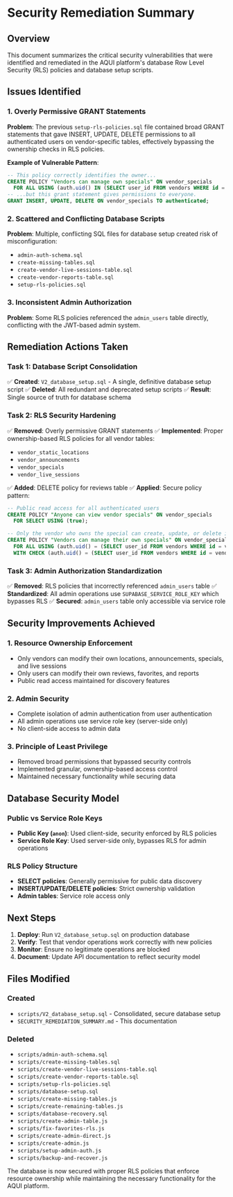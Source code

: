 # Security Remediation Summary

## Overview
This document summarizes the critical security vulnerabilities that were identified and remediated in the AQUI platform's database Row Level Security (RLS) policies and database setup scripts.

## Issues Identified

### 1. Overly Permissive GRANT Statements
**Problem**: The previous `setup-rls-policies.sql` file contained broad GRANT statements that gave INSERT, UPDATE, DELETE permissions to all authenticated users on vendor-specific tables, effectively bypassing the ownership checks in RLS policies.

**Example of Vulnerable Pattern**:
```sql
-- This policy correctly identifies the owner...
CREATE POLICY "Vendors can manage own specials" ON vendor_specials 
  FOR ALL USING (auth.uid() IN (SELECT user_id FROM vendors WHERE id = vendor_specials.vendor_id));
-- ...but this grant statement gives permissions to everyone.
GRANT INSERT, UPDATE, DELETE ON vendor_specials TO authenticated;
```

### 2. Scattered and Conflicting Database Scripts
**Problem**: Multiple, conflicting SQL files for database setup created risk of misconfiguration:
- `admin-auth-schema.sql`
- `create-missing-tables.sql` 
- `create-vendor-live-sessions-table.sql`
- `create-vendor-reports-table.sql`
- `setup-rls-policies.sql`

### 3. Inconsistent Admin Authorization
**Problem**: Some RLS policies referenced the `admin_users` table directly, conflicting with the JWT-based admin system.

## Remediation Actions Taken

### Task 1: Database Script Consolidation
✅ **Created**: `V2_database_setup.sql` - A single, definitive database setup script
✅ **Deleted**: All redundant and deprecated setup scripts
✅ **Result**: Single source of truth for database schema

### Task 2: RLS Security Hardening
✅ **Removed**: Overly permissive GRANT statements
✅ **Implemented**: Proper ownership-based RLS policies for all vendor tables:
- `vendor_static_locations`
- `vendor_announcements` 
- `vendor_specials`
- `vendor_live_sessions`

✅ **Added**: DELETE policy for reviews table
✅ **Applied**: Secure policy pattern:
```sql
-- Public read access for all authenticated users
CREATE POLICY "Anyone can view vendor specials" ON vendor_specials
  FOR SELECT USING (true);

-- Only the vendor who owns the special can create, update, or delete it
CREATE POLICY "Vendors can manage their own specials" ON vendor_specials
  FOR ALL USING (auth.uid() = (SELECT user_id FROM vendors WHERE id = vendor_specials.vendor_id))
  WITH CHECK (auth.uid() = (SELECT user_id FROM vendors WHERE id = vendor_specials.vendor_id));
```

### Task 3: Admin Authorization Standardization
✅ **Removed**: RLS policies that incorrectly referenced `admin_users` table
✅ **Standardized**: All admin operations use `SUPABASE_SERVICE_ROLE_KEY` which bypasses RLS
✅ **Secured**: `admin_users` table only accessible via service role

## Security Improvements Achieved

### 1. Resource Ownership Enforcement
- Only vendors can modify their own locations, announcements, specials, and live sessions
- Only users can modify their own reviews, favorites, and reports
- Public read access maintained for discovery features

### 2. Admin Security
- Complete isolation of admin authentication from user authentication
- All admin operations use service role key (server-side only)
- No client-side access to admin data

### 3. Principle of Least Privilege
- Removed broad permissions that bypassed security controls
- Implemented granular, ownership-based access control
- Maintained necessary functionality while securing data

## Database Security Model

### Public vs Service Role Keys
- **Public Key (`anon`)**: Used client-side, security enforced by RLS policies
- **Service Role Key**: Used server-side only, bypasses RLS for admin operations

### RLS Policy Structure
- **SELECT policies**: Generally permissive for public data discovery
- **INSERT/UPDATE/DELETE policies**: Strict ownership validation
- **Admin tables**: Service role access only

## Next Steps

1. **Deploy**: Run `V2_database_setup.sql` on production database
2. **Verify**: Test that vendor operations work correctly with new policies
3. **Monitor**: Ensure no legitimate operations are blocked
4. **Document**: Update API documentation to reflect security model

## Files Modified

### Created
- `scripts/V2_database_setup.sql` - Consolidated, secure database setup
- `SECURITY_REMEDIATION_SUMMARY.md` - This documentation

### Deleted
- `scripts/admin-auth-schema.sql`
- `scripts/create-missing-tables.sql`
- `scripts/create-vendor-live-sessions-table.sql` 
- `scripts/create-vendor-reports-table.sql`
- `scripts/setup-rls-policies.sql`
- `scripts/database-setup.sql`
- `scripts/create-missing-tables.js`
- `scripts/create-remaining-tables.js`
- `scripts/database-recovery.sql`
- `scripts/create-admin-table.js`
- `scripts/fix-favorites-rls.js`
- `scripts/create-admin-direct.js`
- `scripts/create-admin.js`
- `scripts/setup-admin-auth.js`
- `scripts/backup-and-recover.js`

The database is now secured with proper RLS policies that enforce resource ownership while maintaining the necessary functionality for the AQUI platform.